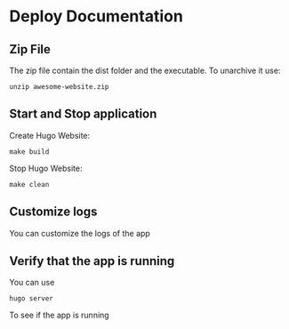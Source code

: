 # Deploy Documentation

## Zip File

The zip file contain the dist folder and the executable.
To unarchive it use:

    unzip awesome-website.zip

## Start and Stop application

Create Hugo Website:

    make build

Stop Hugo Website:

    make clean

## Customize logs

You can customize the logs of the app

## Verify that the app is running

You can use

    hugo server

To see if the app is running